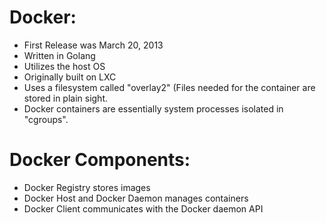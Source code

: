 # Docker:

- First Release was March 20, 2013
- Written in Golang
- Utilizes the host OS
- Originally built on LXC
- Uses a filesystem called "overlay2" (Files needed for the container are stored in plain sight.
- Docker containers are essentially system processes isolated in "cgroups".

# Docker Components:

- Docker Registry stores images
- Docker Host and Docker Daemon manages containers
- Docker Client communicates with the Docker daemon API

